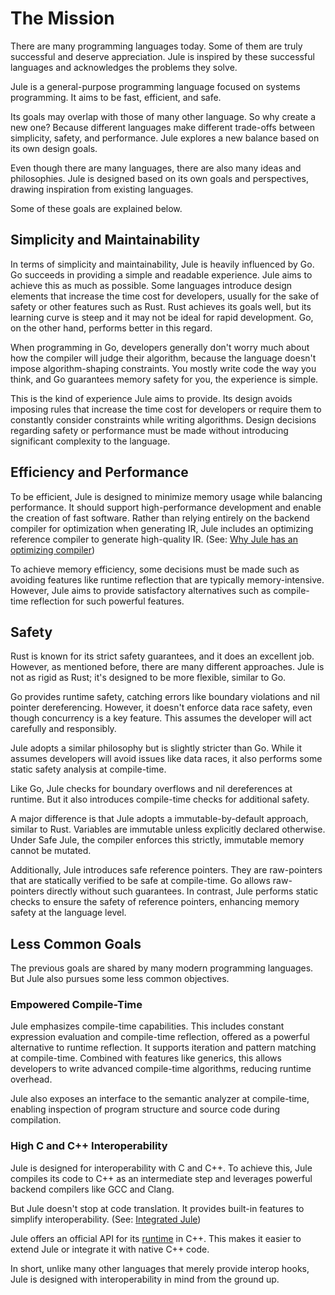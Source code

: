 # The Mission

There are many programming languages today. Some of them are truly successful and deserve appreciation. Jule is inspired by these successful languages and acknowledges the problems they solve.

Jule is a general-purpose programming language focused on systems programming. It aims to be fast, efficient, and safe.

Its goals may overlap with those of many other language. So why create a new one? Because different languages make different trade-offs between simplicity, safety, and performance. Jule explores a new balance based on its own design goals.

Even though there are many languages, there are also many ideas and philosophies. Jule is designed based on its own goals and perspectives, drawing inspiration from existing languages.

Some of these goals are explained below.

## Simplicity and Maintainability

In terms of simplicity and maintainability, Jule is heavily influenced by Go. Go succeeds in providing a simple and readable experience. Jule aims to achieve this as much as possible.
Some languages introduce design elements that increase the time cost for developers, usually for the sake of safety or other features such as Rust. Rust achieves its goals well, but its learning curve is steep and it may not be ideal for rapid development. Go, on the other hand, performs better in this regard.

When programming in Go, developers generally don't worry much about how the compiler will judge their algorithm, because the language doesn't impose algorithm-shaping constraints. You mostly write code the way you think, and Go guarantees memory safety for you, the experience is simple.

This is the kind of experience Jule aims to provide. Its design avoids imposing rules that increase the time cost for developers or require them to constantly consider constraints while writing algorithms. Design decisions regarding safety or performance must be made without introducing significant complexity to the language.

## Efficiency and Performance

To be efficient, Jule is designed to minimize memory usage while balancing performance. It should support high-performance development and enable the creation of fast software.
Rather than relying entirely on the backend compiler for optimization when generating IR, Jule includes an optimizing reference compiler to generate high-quality IR.
(See: [Why Jule has an optimizing compiler](/some-questions#why-does-jule-have-its-own-compiler-optimizations))

To achieve memory efficiency, some decisions must be made such as avoiding features like runtime reflection that are typically memory-intensive. However, Jule aims to provide satisfactory alternatives such as compile-time reflection for such powerful features.

## Safety

Rust is known for its strict safety guarantees, and it does an excellent job. However, as mentioned before, there are many different approaches.
Jule is not as rigid as Rust; it's designed to be more flexible, similar to Go.

Go provides runtime safety, catching errors like boundary violations and nil pointer dereferencing. However, it doesn't enforce data race safety, even though concurrency is a key feature. This assumes the developer will act carefully and responsibly.

Jule adopts a similar philosophy but is slightly stricter than Go. While it assumes developers will avoid issues like data races, it also performs some static safety analysis at compile-time.

Like Go, Jule checks for boundary overflows and nil dereferences at runtime. But it also introduces compile-time checks for additional safety.

A major difference is that Jule adopts a immutable-by-default approach, similar to Rust. Variables are immutable unless explicitly declared otherwise. Under Safe Jule, the compiler enforces this strictly, immutable memory cannot be mutated.

Additionally, Jule introduces safe reference pointers. They are raw-pointers that are statically verified to be safe at compile-time. Go allows raw-pointers directly without such guarantees. In contrast, Jule performs static checks to ensure the safety of reference pointers, enhancing memory safety at the language level.

## Less Common Goals

The previous goals are shared by many modern programming languages. But Jule also pursues some less common objectives.

### Empowered Compile-Time

Jule emphasizes compile-time capabilities. This includes constant expression evaluation and compile-time reflection, offered as a powerful alternative to runtime reflection.
It supports iteration and pattern matching at compile-time. Combined with features like generics, this allows developers to write advanced compile-time algorithms, reducing runtime overhead.

Jule also exposes an interface to the semantic analyzer at compile-time, enabling inspection of program structure and source code during compilation.

### High C and C++ Interoperability

Jule is designed for interoperability with C and C++.
To achieve this, Jule compiles its code to C++ as an intermediate step and leverages powerful backend compilers like GCC and Clang.

But Jule doesn't stop at code translation. It provides built-in features to simplify interoperability.
(See: [Integrated Jule](/integrated-jule/))

Jule offers an official API for its [runtime](/runtime/) in C++. This makes it easier to extend Jule or integrate it with native C++ code.

In short, unlike many other languages that merely provide interop hooks, Jule is designed with interoperability in mind from the ground up.

